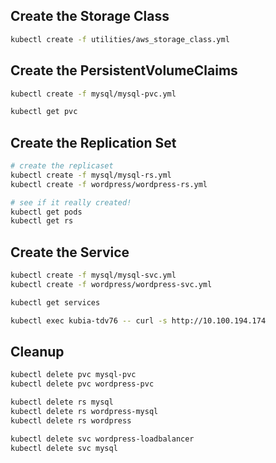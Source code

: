 ## Create the Storage Class
```sh
kubectl create -f utilities/aws_storage_class.yml
```

## Create the PersistentVolumeClaims
```sh
kubectl create -f mysql/mysql-pvc.yml

kubectl get pvc
```

## Create the Replication Set

```sh
# create the replicaset
kubectl create -f mysql/mysql-rs.yml
kubectl create -f wordpress/wordpress-rs.yml

# see if it really created!
kubectl get pods
kubectl get rs
```

## Create the Service

```sh
kubectl create -f mysql/mysql-svc.yml
kubectl create -f wordpress/wordpress-svc.yml

kubectl get services

kubectl exec kubia-tdv76 -- curl -s http://10.100.194.174
```

## Cleanup

```sh
kubectl delete pvc mysql-pvc
kubectl delete pvc wordpress-pvc

kubectl delete rs mysql
kubectl delete rs wordpress-mysql
kubectl delete rs wordpress

kubectl delete svc wordpress-loadbalancer
kubectl delete svc mysql
```